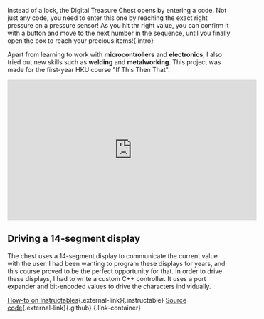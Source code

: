 Instead of a lock, the Digital Treasure Chest opens by entering a code. Not just any code, you need to enter this one by reaching the exact right pressure on a pressure sensor! As you hit thr right value, you can confirm it with a button and move to the next number in the sequence, until you finally open the box to reach your precious items!{.intro}

Apart from learning to work with **microcontrollers** and **electronics**, I also tried out new skills such as **welding** and **metalworking**. This project was made for the first-year HKU course "If This Then That".

<div class="video-wrapper"><iframe width="560" height="315" src="https://www.youtube.com/embed/o7wc2ysCQ_0" title="YouTube video player" frameborder="0" allow="accelerometer; autoplay; clipboard-write; encrypted-media; gyroscope; picture-in-picture" allowfullscreen></iframe></div>

## Driving a 14-segment display
The chest uses a 14-segment display to communicate the current value with the user. I had been wanting to program these displays for years, and this course proved to be the perfect opportunity for that. In order to drive these displays, I had to write a custom C++ controller. It uses a port expander and bit-encoded values to drive the characters individually.

[How-to on Instructables](https://www.instructables.com/Digital-Treasure-Chest/){.external-link}{.instructable} [Source code](https://github.com/Creator13/DigitalTreasureChest){.external-link}{.github} {.link-container}